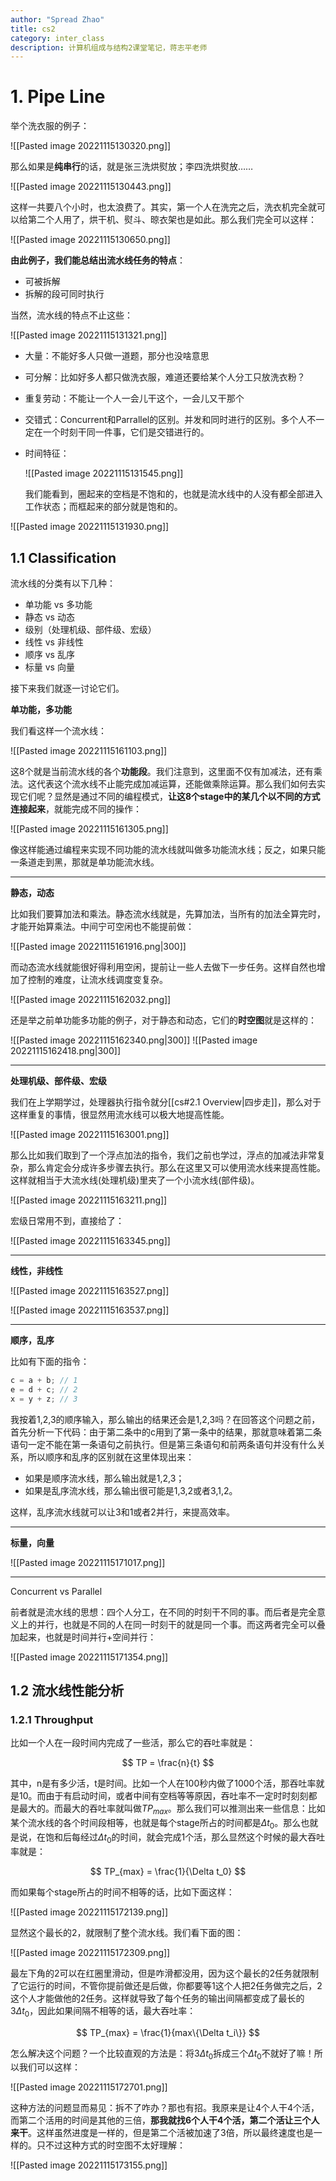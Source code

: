```yaml
---
author: "Spread Zhao"
title: cs2
category: inter_class
description: 计算机组成与结构2课堂笔记，蒋志平老师
---
```


# 1. Pipe Line

举个洗衣服的例子：

![[Pasted image 20221115130320.png]]

那么如果是**纯串行**的话，就是张三洗烘熨放；李四洗烘熨放……

![[Pasted image 20221115130443.png]]

这样一共要八个小时，也太浪费了。其实，第一个人在洗完之后，洗衣机完全就可以给第二个人用了，烘干机、熨斗、晾衣架也是如此。那么我们完全可以这样：

![[Pasted image 20221115130650.png]]

**由此例子，我们能总结出流水线任务的特点**：

* 可被拆解
* 拆解的段可同时执行

当然，流水线的特点不止这些：

![[Pasted image 20221115131321.png]]

* 大量：不能好多人只做一道题，那分也没啥意思
* 可分解：比如好多人都只做洗衣服，难道还要给某个人分工只放洗衣粉？
* 重复劳动：不能让一个人一会儿干这个，一会儿又干那个
* 交错式：Concurrent和Parrallel的区别。并发和同时进行的区别。多个人不一定在一个时刻干同一件事，它们是交错进行的。
* 时间特征：

  ![[Pasted image 20221115131545.png]]
  
  我们能看到，圈起来的空档是不饱和的，也就是流水线中的人没有都全部进入工作状态；而框起来的部分就是饱和的。

![[Pasted image 20221115131930.png]]

## 1.1 Classification

流水线的分类有以下几种：

* 单功能 vs 多功能
* 静态 vs 动态
* 级别（处理机级、部件级、宏级）
* 线性 vs 非线性
* 顺序 vs 乱序
* 标量 vs 向量

接下来我们就逐一讨论它们。

**单功能，多功能**

我们看这样一个流水线：

![[Pasted image 20221115161103.png]]

这8个就是当前流水线的各个**功能段**。我们注意到，这里面不仅有加减法，还有乘法。这代表这个流水线不止能完成加减运算，还能做乘除运算。那么我们如何去实现它们呢？显然是通过不同的编程模式，**让这8个stage中的某几个以不同的方式连接起来**，就能完成不同的操作：

![[Pasted image 20221115161305.png]]

像这样能通过编程来实现不同功能的流水线就叫做多功能流水线；反之，如果只能一条道走到黑，那就是单功能流水线。

---

**静态，动态**

比如我们要算加法和乘法。静态流水线就是，先算加法，当所有的加法全算完时，才能开始算乘法。中间宁可空闲也不能提前做：

![[Pasted image 20221115161916.png|300]]

而动态流水线就能很好得利用空闲，提前让一些人去做下一步任务。这样自然也增加了控制的难度，让流水线调度变复杂。

![[Pasted image 20221115162032.png]]

还是举之前单功能多功能的例子，对于静态和动态，它们的**时空图**就是这样的：

![[Pasted image 20221115162340.png|300]]   ![[Pasted image 20221115162418.png|300]]

---

**处理机级、部件级、宏级**

我们在上学期学过，处理器执行指令就分[[cs#2.1 Overview|四步走]]，那么对于这样重复的事情，很显然用流水线可以极大地提高性能。

![[Pasted image 20221115163001.png]]

那么比如我们取到了一个浮点加法的指令，我们之前也学过，浮点的加减法非常复杂，那么肯定会分成许多步骤去执行。那么在这里又可以使用流水线来提高性能。这样就相当于大流水线(处理机级)里夹了一个小流水线(部件级)。

![[Pasted image 20221115163211.png]]

宏级日常用不到，直接给了：

![[Pasted image 20221115163345.png]]

---

**线性，非线性**

![[Pasted image 20221115163527.png]]

![[Pasted image 20221115163537.png]]

---

**顺序，乱序**

比如有下面的指令：

```c
c = a + b; // 1
e = d + c; // 2
x = y + z; // 3
```

我按着1,2,3的顺序输入，那么输出的结果还会是1,2,3吗？在回答这个问题之前，首先分析一下代码：由于第二条中的c用到了第一条中的结果，那就意味着第二条语句一定不能在第一条语句之前执行。但是第三条语句和前两条语句并没有什么关系，所以顺序和乱序的区别就在这里体现出来：

* 如果是顺序流水线，那么输出就是1,2,3；
* 如果是乱序流水线，那么输出很可能是1,3,2或者3,1,2。

这样，乱序流水线就可以让3和1或者2并行，来提高效率。

---

**标量，向量**

![[Pasted image 20221115171017.png]]

---

Concurrent vs Parallel

前者就是流水线的思想：四个人分工，在不同的时刻干不同的事。而后者是完全意义上的并行，也就是不同的人在同一时刻干的就是同一个事。而这两者完全可以叠加起来，也就是时间并行+空间并行：

![[Pasted image 20221115171354.png]]

## 1.2 流水线性能分析

### 1.2.1 Throughput

比如一个人在一段时间内完成了一些活，那么它的吞吐率就是：

$$
TP = \frac{n}{t}
$$

其中，n是有多少活，t是时间。比如一个人在100秒内做了1000个活，那吞吐率就是10。而由于有启动时间，或者中间有空档等等原因，吞吐率不一定时时刻刻都是最大的。而最大的吞吐率就叫做$TP_{max}$。那么我们可以推测出来一些信息：比如某个流水线的各个时间段相等，也就是每个stage所占的时间都是$\Delta t_0$。那么也就是说，在饱和后每经过$\Delta t_0$的时间，就会完成1个活，那么显然这个时候的最大吞吐率就是：

$$
TP_{max} = \frac{1}{\Delta t_0}
$$

而如果每个stage所占的时间不相等的话，比如下面这样：

![[Pasted image 20221115172139.png]]

显然这个最长的2，就限制了整个流水线。我们看下面的图：

![[Pasted image 20221115172309.png]]

最左下角的2可以在红圈里滑动，但是咋滑都没用，因为这个最长的2任务就限制了它运行的时间，不管你提前做还是后做，你都要等1这个人把2任务做完之后，2这个人才能做他的2任务。这样就导致了每个任务的输出间隔都变成了最长的$3\Delta t_0$，因此如果间隔不相等的话，最大吞吐率：

$$
TP_{max} = \frac{1}{max\{\Delta t_i\}}
$$

怎么解决这个问题？一个比较直观的方法是：将$3\Delta t_0$拆成三个$\Delta t_0$不就好了嘛！所以我们可以这样：

![[Pasted image 20221115172701.png]]

这种方法的问题显而易见：拆不了咋办？那也有招。我原来是让4个人干4个活，而第二个活用的时间是其他的三倍，**那我就找6个人干4个活，第二个活让三个人来干**。这样虽然进度是一样的，但是第二个活被加速了3倍，所以最终速度也是一样的。只不过这种方式的时空图不太好理解：

![[Pasted image 20221115173155.png]]

